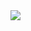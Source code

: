 <img src="https://github-readme-stats.vercel.app/api?username=Deltalay&show_icons=true&icon_color=0366d6&text_color=24292e&bg_color=ffffff&hide_title=true" />
